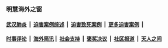
### 明慧海外之窗

####  [武汉肺炎](indexes/365.md?t=06221901) &nbsp;|&nbsp;  [迫害案例综述](indexes/328.md?t=06221901) &nbsp;|&nbsp; [迫害致死案例](indexes/277.md?t=06221901)  &nbsp;|&nbsp; [更多迫害案例](indexes/81.md?t=06221901)  &nbsp;|&nbsp; 
####  [时事评论](indexes/19.md?t=06221901) &nbsp;|&nbsp; [海外简讯](indexes/245.md?t=06221901)&nbsp;|&nbsp;  [社会支持](indexes/140.md?t=06221901) &nbsp;|&nbsp; [褒奖决议](indexes/282.md?t=06221901) &nbsp;|&nbsp; [社区报道](indexes/91.md?t=06221901)  &nbsp;|&nbsp; [天人之间](indexes/78.md?t=06221901) 


